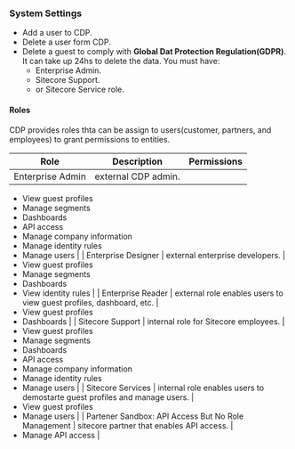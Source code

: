 ### System Settings

- Add a user to CDP.
- Delete a user form CDP.
- Delete a guest to comply with **Global Dat Protection Regulation(GDPR)**. It can take up 24hs to delete the data.
    You must have:
    - Enterprise Admin.
    - Sitecore Support.
    - or Sitecore Service role.


#### Roles

CDP provides roles thta can be assign to users(customer, partners, and employees) to grant permissions to entities.

| Role | Description | Permissions |
| --- | --- | --- |
| Enterprise Admin | external CDP admin. |
- View guest profiles
- Manage segments
- Dashboards
- API access
- Manage company information
- Manage identity rules
- Manage users |
| Enterprise Designer | external enterprise developers. |
- View guest profiles
- Manage segments
- Dashboards
- View identity rules |
| Enterprise Reader | external role enables users to view guest profiles, dashboard, etc. |
- View guest profiles
- Dashboards |
| Sitecore Support | internal role for Sitecore employees. |
- View guest profiles
- Manage segments
- Dashboards
- API access
- Manage company information
- Manage identity rules
- Manage users |
| Sitecore Services | internal role enables users to demostarte guest profiles and manage users. |
- View guest profiles
- Manage users |
| Partener Sandbox: API Access But No Role Management | sitecore partner that enables API access. |
- Manage API access |
